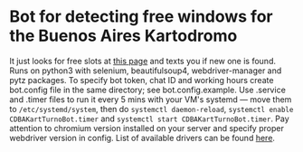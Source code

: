 # Bot for detecting free windows for the Buenos Aires Kartodromo

It just looks for free slots at [this page](https://www.turnonet.com/2010-club-argentino-de-karting-ac) and texts you if new one is found.
Runs on python3 with selenium, beautifulsoup4, webdriver-manager and pytz packages.
To specify bot token, chat ID and working hours create bot.config file in the same directory; see bot.config.example.
Use .service and .timer files to run it every 5 mins with your VM's systemd — move them to `/etc/systemd/system`, then do `systemctl daemon-reload`, `systemctl enable CDBAKartTurnoBot.timer` and `systemctl start CDBAKartTurnoBot.timer`.
Pay attention to chromium version installed on your server and specify proper webdriver version in config. List of available drivers can be found [here](https://chromedriver.storage.googleapis.com).